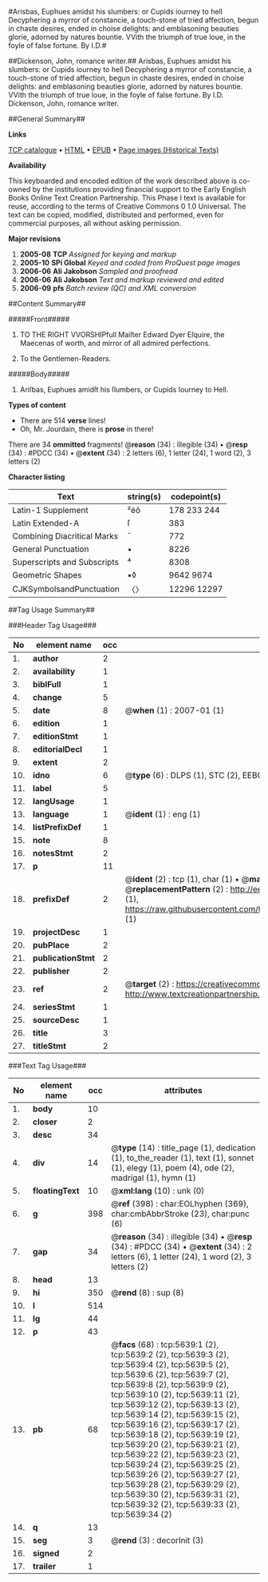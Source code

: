 #Arisbas, Euphues amidst his slumbers: or Cupids iourney to hell Decyphering a myrror of constancie, a touch-stone of tried affection, begun in chaste desires, ended in choise delights: and emblasoning beauties glorie, adorned by natures bountie. VVith the triumph of true loue, in the foyle of false fortune. By I.D.#

##Dickenson, John, romance writer.##
Arisbas, Euphues amidst his slumbers: or Cupids iourney to hell Decyphering a myrror of constancie, a touch-stone of tried affection, begun in chaste desires, ended in choise delights: and emblasoning beauties glorie, adorned by natures bountie. VVith the triumph of true loue, in the foyle of false fortune. By I.D.
Dickenson, John, romance writer.

##General Summary##

**Links**

[TCP catalogue](http://www.ota.ox.ac.uk/tcp/)  • 
[HTML](http://tei.it.ox.ac.uk/tcp/Texts-HTML/free/A20/A20406.html)  • 
[EPUB](http://tei.it.ox.ac.uk/tcp/Texts-EPUB/free/A20/A20406.epub) • 
[Page images (Historical Texts)](https://data.historicaltexts.jisc.ac.uk/view?pubId=eebo-99841080e&pageId=eebo-99841080e-5639-1)

**Availability**

This keyboarded and encoded edition of the
	       work described above is co-owned by the institutions
	       providing financial support to the Early English Books
	       Online Text Creation Partnership. This Phase I text is
	       available for reuse, according to the terms of Creative
	       Commons 0 1.0 Universal. The text can be copied,
	       modified, distributed and performed, even for
	       commercial purposes, all without asking permission.

**Major revisions**

1. __2005-08__ __TCP__ *Assigned for keying and markup*
1. __2005-10__ __SPi Global__ *Keyed and coded from ProQuest page images*
1. __2006-06__ __Ali Jakobson__ *Sampled and proofread*
1. __2006-06__ __Ali Jakobson__ *Text and markup reviewed and edited*
1. __2006-09__ __pfs__ *Batch review (QC) and XML conversion*

##Content Summary##

#####Front#####

1. TO THE RIGHT VVORSHIPfull Maiſter Edward Dyer Eſquire, the Maecenas of worth, and mirror of all admired perfections.

1. To the Gentlemen-Readers.

#####Body#####

1. Ariſbas, Euphues amidſt his ſlumbers, or Cupids Iourney to Hell.

**Types of content**

  * There are 514 **verse** lines!
  * Oh, Mr. Jourdain, there is **prose** in there!

There are 34 **ommitted** fragments! 
 @__reason__ (34) : illegible (34)  •  @__resp__ (34) : #PDCC (34)  •  @__extent__ (34) : 2 letters (6), 1 letter (24), 1 word (2), 3 letters (2)

**Character listing**


|Text|string(s)|codepoint(s)|
|---|---|---|
|Latin-1 Supplement|²éô|178 233 244|
|Latin Extended-A|ſ|383|
|Combining             Diacritical Marks|̄|772|
|General Punctuation|•|8226|
|Superscripts             and Subscripts|⁴|8308|
|Geometric Shapes|▪◊|9642 9674|
|CJKSymbolsandPunctuation|〈〉|12296 12297|

##Tag Usage Summary##

###Header Tag Usage###

|No|element name|occ|attributes|
|---|---|---|---|
|1.|__author__|2||
|2.|__availability__|1||
|3.|__biblFull__|1||
|4.|__change__|5||
|5.|__date__|8| @__when__ (1) : 2007-01 (1)|
|6.|__edition__|1||
|7.|__editionStmt__|1||
|8.|__editorialDecl__|1||
|9.|__extent__|2||
|10.|__idno__|6| @__type__ (6) : DLPS (1), STC (2), EEBO-CITATION (1), PROQUEST (1), VID (1)|
|11.|__label__|5||
|12.|__langUsage__|1||
|13.|__language__|1| @__ident__ (1) : eng (1)|
|14.|__listPrefixDef__|1||
|15.|__note__|8||
|16.|__notesStmt__|2||
|17.|__p__|11||
|18.|__prefixDef__|2| @__ident__ (2) : tcp (1), char (1)  •  @__matchPattern__ (2) : ([0-9\-]+):([0-9IVX]+) (1), (.+) (1)  •  @__replacementPattern__ (2) : http://eebo.chadwyck.com/downloadtiff?vid=$1&page=$2 (1), https://raw.githubusercontent.com/textcreationpartnership/Texts/master/tcpchars.xml#$1 (1)|
|19.|__projectDesc__|1||
|20.|__pubPlace__|2||
|21.|__publicationStmt__|2||
|22.|__publisher__|2||
|23.|__ref__|2| @__target__ (2) : https://creativecommons.org/publicdomain/zero/1.0/ (1), http://www.textcreationpartnership.org/docs/. (1)|
|24.|__seriesStmt__|1||
|25.|__sourceDesc__|1||
|26.|__title__|3||
|27.|__titleStmt__|2||


###Text Tag Usage###

|No|element name|occ|attributes|
|---|---|---|---|
|1.|__body__|10||
|2.|__closer__|2||
|3.|__desc__|34||
|4.|__div__|14| @__type__ (14) : title_page (1), dedication (1), to_the_reader (1), text (1), sonnet (1), elegy (1), poem (4), ode (2), madrigal (1), hymn (1)|
|5.|__floatingText__|10| @__xml:lang__ (10) : unk (0)|
|6.|__g__|398| @__ref__ (398) : char:EOLhyphen (369), char:cmbAbbrStroke (23), char:punc (6)|
|7.|__gap__|34| @__reason__ (34) : illegible (34)  •  @__resp__ (34) : #PDCC (34)  •  @__extent__ (34) : 2 letters (6), 1 letter (24), 1 word (2), 3 letters (2)|
|8.|__head__|13||
|9.|__hi__|350| @__rend__ (8) : sup (8)|
|10.|__l__|514||
|11.|__lg__|44||
|12.|__p__|43||
|13.|__pb__|68| @__facs__ (68) : tcp:5639:1 (2), tcp:5639:2 (2), tcp:5639:3 (2), tcp:5639:4 (2), tcp:5639:5 (2), tcp:5639:6 (2), tcp:5639:7 (2), tcp:5639:8 (2), tcp:5639:9 (2), tcp:5639:10 (2), tcp:5639:11 (2), tcp:5639:12 (2), tcp:5639:13 (2), tcp:5639:14 (2), tcp:5639:15 (2), tcp:5639:16 (2), tcp:5639:17 (2), tcp:5639:18 (2), tcp:5639:19 (2), tcp:5639:20 (2), tcp:5639:21 (2), tcp:5639:22 (2), tcp:5639:23 (2), tcp:5639:24 (2), tcp:5639:25 (2), tcp:5639:26 (2), tcp:5639:27 (2), tcp:5639:28 (2), tcp:5639:29 (2), tcp:5639:30 (2), tcp:5639:31 (2), tcp:5639:32 (2), tcp:5639:33 (2), tcp:5639:34 (2)|
|14.|__q__|13||
|15.|__seg__|3| @__rend__ (3) : decorInit (3)|
|16.|__signed__|2||
|17.|__trailer__|1||
